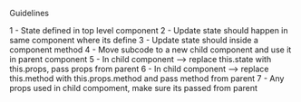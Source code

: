 Guidelines

1 - State defined in top level component
2 - Update state should happen in same component where its define
3 - Update state should inside a component method
4 - Move subcode to a new child component and use it in parent component
5 - In child component --> replace this.state with this.props, pass props from parent
6 - In child component --> replace this.method with this.props.method and pass method from parent
7 - Any props used in child compoment, make sure its passed from parent
